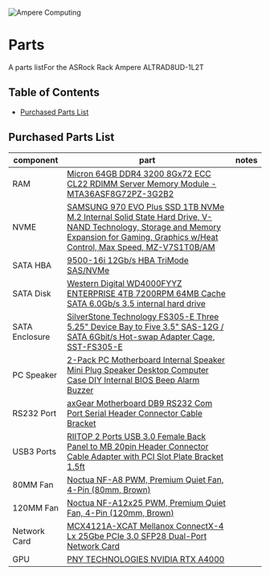 ![Ampere Computing](https://avatars2.githubusercontent.com/u/34519842?s=400&u=1d29afaac44f477cbb0226139ec83f73faefe154&v=4)

# Parts

A parts listFor the ASRock Rack Ampere ALTRAD8UD-1L2T

## Table of Contents
* [Purchased Parts List](#purchased-parts-list)

## Purchased Parts List

|component|part|notes|
| --- | --- | --- |
| RAM |[Micron 64GB DDR4 3200 8Gx72 ECC CL22 RDIMM Server Memory Module - MTA36ASF8G72PZ-3G2B2](https://newegg.com/micron-64gb-288-pin-ddr4-sdram/p/1FR-009G-00004?item=9SIA7S6JP41456&utm_source=transactional&utm_medium=email&cm_mmc=TEMC-Delivery-Notice-USA-_-101932&utm_campaign=TEMC-Delivery-Notice-USA-_-101932) | | 
| NVME |[SAMSUNG 970 EVO Plus SSD 1TB NVMe M.2 Internal Solid State Hard Drive, V-NAND Technology, Storage and Memory Expansion for Gaming, Graphics w/Heat Control, Max Speed, MZ-V7S1T0B/AM](https://www.amazon.com/gp/product/B07MFZY2F2/ref=ppx_yo_dt_b_asin_title_o02_s00?ie=UTF8&th=1) | |
| SATA HBA |[9500-16i 12Gb/s HBA TriMode SAS/NVMe](https://www.amazon.com/dp/B08926P9R4?ref=ppx_yo2ov_dt_b_fed_asin_title)| | 
| SATA Disk |[Western Digital WD4000FYYZ ENTERPRISE 4TB 7200RPM 64MB Cache SATA 6.0Gb/s 3.5 internal hard drive](https://www.amazon.com/Western-Digital-WD4000FYYZ-ENTERPRISE-internal/dp/B00CVT9UH2/ref=sr_1_3?crid=27PI74WQQZOCI&dib=eyJ2IjoiMSJ9.ogxAhN4wR1NH4UnfQJC84Xj1p62sw3-QWS49RqSMCMWYDnZYBB98c5kf-7p4nUg9CxtWxNuvko8tc17ekqBsh6db4SYKuwhwV1TtwDrFXQW1T5EiQK7GBkt0VXv3dzGcY-go_gIA2fEBMtXugrw8hkqksqCzJcYTtNW0M7Zm2BjpFVNHm0MpLp7BK6wskZaYqcee4icygOe97_XENR6v1I32Nx2Sbv2vxUch5MABV1Y.gn76R_ivLkIQ3L657GsVfVMEO3geysKosclT3NzgsAU&dib_tag=se&keywords=wd4000fyyz%2B4tb&qid=1733937411&sprefix=WD4000FYYZ%2Caps%2C140&sr=8-3&th=1)| | 
| SATA Enclosure |[SilverStone Technology FS305-E Three 5.25" Device Bay to Five 3.5" SAS-12G / SATA 6Gbit/s Hot-swap Adapter Cage, SST-FS305-E](https://www.amazon.com/dp/B0BR8PSJ9V?ref=ppx_yo2ov_dt_b_fed_asin_title)| | 
| PC Speaker |[2-Pack PC Motherboard Internal Speaker Mini Plug Speaker Desktop Computer Case DIY Internal BIOS Beep Alarm Buzzer](https://www.amazon.com/gp/product/B0BKG3YB3X/ref=ppx_yo_dt_b_asin_title_o01_s00?ie=UTF8&psc=1)| | 
| RS232 Port |[axGear Motherboard DB9 RS232 Com Port Serial Header Connector Cable Bracket](https://www.amazon.com/dp/B072BBM6VP?ref=ppx_yo2ov_dt_b_fed_asin_title)| | 
| USB3 Ports |[RIITOP 2 Ports USB 3.0 Female Back Panel to MB 20pin Header Connector Cable Adapter with PCI Slot Plate Bracket 1.5ft](https://www.amazon.com/gp/product/B01KJPUI5W/ref=ppx_yo_dt_b_asin_title_o06_s00?ie=UTF8&th=1)| | 
| 80MM Fan |[Noctua NF-A8 PWM, Premium Quiet Fan, 4-Pin (80mm, Brown)](https://www.amazon.com/gp/product/B00NEMG62M/ref=ppx_yo_dt_b_asin_title_o03_s00?ie=UTF8&th=1)| | 
| 120MM Fan |[Noctua NF-A12x25 PWM, Premium Quiet Fan, 4-Pin (120mm, Brown)](https://www.amazon.com/gp/product/B07C5VG64V/ref=ppx_yo_dt_b_asin_title_o03_s00?ie=UTF8&psc=1)| | 
| Network Card |[MCX4121A-XCAT Mellanox ConnectX-4 Lx 25Gbe PCIe 3.0 SFP28 Dual-Port Network Card](https://newegg.com/p/14U-005H-001A1)| | 
| GPU |[PNY TECHNOLOGIES NVIDIA RTX A4000](https://www.amazon.com/dp/B09G21MBW2?ref=ppx_yo2ov_dt_b_fed_asin_title)| | 
